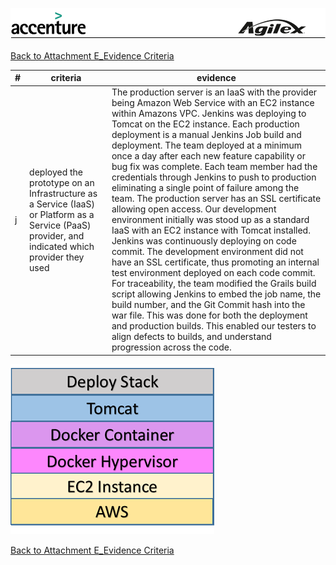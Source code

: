 ![alt tag](https://github.com/AccentureFed/18FRFQ-Response/blob/master/process-documentation/agile-process-photos/response-images/proposal-header.png?raw=true)

[Back to Attachment E_Evidence Criteria](https://github.com/AccentureFed/18FRFQ-Response/blob/master/process-documentation/evidence/README.md)

|#|criteria|evidence|
|-------|---------------|------------------|
|j|deployed the prototype on an Infrastructure as a Service (IaaS) or Platform as a Service (PaaS) provider, and indicated which provider they used |The production server is an IaaS with the provider being Amazon Web Service with an EC2 instance within Amazons VPC. Jenkins was deploying to Tomcat on the EC2 instance. Each production deployment is a manual Jenkins Job build and deployment.  The team deployed at a minimum once a day after each new feature capability or bug fix was complete. Each team member had the credentials through Jenkins to push to production eliminating a single point of failure among the team.  The production server has an SSL certificate allowing open access. Our development environment initially was stood up as a standard IaaS with an EC2 instance with Tomcat installed.  Jenkins was continuously deploying on code commit.  The development environment did not have an SSL certificate, thus promoting an internal test environment deployed on each code commit. For traceability, the team modified the Grails build script allowing Jenkins to embed the job name, the build number, and the Git Commit hash into the war file.  This was done for both the deployment and production builds.  This enabled our testers to align defects to builds, and understand progression across the code.|


![alt tag](https://github.com/AccentureFed/18FRFQ-Response/blob/master/process-documentation/agile-process-photos/design/deploy-stack.png?raw=true>)


[Back to Attachment E_Evidence Criteria](https://github.com/AccentureFed/18FRFQ-Response/blob/master/process-documentation/evidence/README.md)

